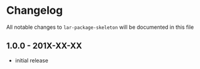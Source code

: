 # Changelog

All notable changes to `lar-package-skeleton` will be documented in this file

## 1.0.0 - 201X-XX-XX

- initial release
